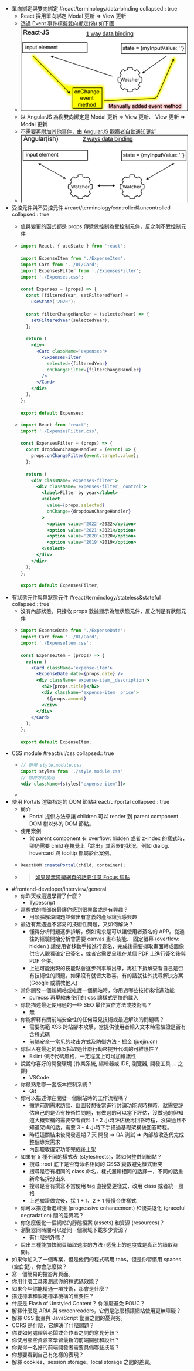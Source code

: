 - 單向綁定與雙向綁定 #react/terminology/data-binding
  collapsed:: true
  - React 採用單向綁定 Modal 更新 => View 更新
  - 透過 Event 事件模擬雙向綁定(偽) 如下圖
  - ![image.png](../assets/image_1666062577302_0.png)
  - 以 AngularJS 為例雙向綁定是 Modal 更新 => View 更新、 View 更新 => Modal 更新
  - 不需要再附加其他事件，由 AngularJS 觀察者自動通知更新
  - ![image.png](../assets/image_1666080904149_0.png)
- 受控元件與不受控元件 #react/terminology/controlled&uncontrolled
  collapsed:: true
  - 值與變更的函式都是 props 傳遞做控制為受控制元件，反之則不受控制元件
  - ```jsx
    import React, { useState } from 'react';

    import ExpenseItem from './ExpenseItem';
    import Card from '../UI/Card';
    import ExpensesFilter from './ExpensesFilter';
    import './Expenses.css';

    const Expenses = (props) => {
      const [filteredYear, setFilteredYear] =
        useState('2020');

      const filterChangeHandler = (selectedYear) => {
        setFilteredYear(selectedYear);
      };

      return (
        <div>
          <Card className='expenses'>
            <ExpensesFilter
              selected={filteredYear}
              onChangeFilter={filterChangeHandler}
            />
          </Card>
        </div>
      );
    };

    export default Expenses;
    ```

  - ```jsx
    import React from 'react';
    import './ExpensesFilter.css';

    const ExpensesFilter = (props) => {
      const dropdownChangeHandler = (event) => {
        props.onChangeFilter(event.target.value);
      };

      return (
        <div className='expenses-filter'>
          <div className='expenses-filter__control'>
            <label>Filter by year</label>
            <select
              value={props.selected}
              onChange={dropdownChangeHandler}
            >
              <option value='2022'>2022</option>
              <option value='2021'>2021</option>
              <option value='2020'>2020</option>
              <option value='2019'>2019</option>
            </select>
          </div>
        </div>
      );
    };

    export default ExpensesFilter;
    ```
- 有狀態元件與無狀態元件 #react/terminology/stateless&stateful
  collapsed:: true
  - 沒有內部狀態，只接收 props 數據顯示為無狀態元件，反之則是有狀態元件
  - ```jsx
    import ExpenseDate from './ExpenseDate';
    import Card from '../UI/Card';
    import './ExpenseItem.css';

    const ExpenseItem = (props) => {
      return (
        <Card className='expense-item'>
          <ExpenseDate date={props.date} />
          <div className='expense-item__description'>
            <h2>{props.title}</h2>
            <div className='expense-item__price'>
              ${props.amount}
            </div>
          </div>
        </Card>
      );
    };

    export default ExpenseItem;
    ```
- CSS module #react/ui/css
  collapsed:: true
  - ```jsx
    // 新增 style.module.css
    import styles from './style.module.css'
    // 物件方式使用
    <div className={styles["expense-item"]}>
    ```
  -
- 使用 Portals 渲染指定的 DOM 節點#react/ui/portal
  collapsed:: true
  - 簡介
    - Portal 提供方法來讓 children 可以 render 到 parent component DOM 樹以外的 DOM 節點。
  - 使用案例
    - 當 parent component 有 overflow: hidden 或者 z-index 的樣式時，卻仍需要 child 在視覺上「跳出」其容器的狀況。例如 dialog、hovercard 與 tooltip 都屬於此案例。
  - ```jsx
    ReactDOM.createPortal(child, container);
    ```
  - > [如果是無障礙網頁的話要注意 Focus 焦點](https://zh-hant.reactjs.org/docs/accessibility.html#programmatically-managing-focus)
- #frontend-developer/interview/general
  - 你昨天或這週學習了什麼？
    - Typescript
  - 寫程式的哪部份最讓你感到很興奮或是有興趣？
    - 用頭腦解決問題並做出有意義的產品讓我感興趣
  - 最近有無遇過不容易的技術性問題，又如何解決？
    - 懂得分析問題逐步拆解，例如需求是可以讓使用者簽名的 APP。從過往的經驗開始分析會需要 canvas 畫布技能、 固定螢幕 (overflow: hidden ) 讓使用者移動手指進行簽名，完成後需要擷取畫面轉成圖像供它人觀看確定已簽名，或者它需要呈現在某個 PDF 上進行簽名後與 PDF 合併。
    - 上述可能出現的技能點會逐步列事項出來，再往下拆解查看自己是否有技術性的問題。如果沒有就皆大歡喜，有的話就往外找尋解決方案 (Google 或請教他人)
  - 當你開發一個新網站或維護一個網站時，你用過哪些技術來增進效能
    - purecss 再壓縮未使用的 css 讓樣式更快的載入
  - 你能描述最近使用過的一些 SEO 最佳實作方法或技術嗎？
    - 無
  - 你能解釋有關前端安全性的任何常見技術或最近解決的問題嗎？
    - 需要防範 XSS 跨站腳本攻擊，當提供使用者輸入文本時需驗證是否有含程式碼
    - [前端安全—常见的攻击方式及防御方法 - 掘金 (juejin.cn)](https://juejin.cn/post/6981348663298064397)
  - 你個人在最近的專案採取過什麼行動來提升代碼的可維護性？
    - Eslint 保持代碼風格，一定程度上可增加維護性
  - 說說你喜好的開發環境 (作業系統, 編輯器或 IDE, 瀏覽器, 開發工具 … 之類)
    - VSCode
  - 你最熟悉哪一套版本控制系統？
    - Git
  - 你可以描述你在開發一個網站時的工作流程嗎？
    - 撇除前期需求訪談、藍圖發想後當進行討論功能與時程時，就需要評估自己的是否有技術性問題，有做過的可以當下評估，沒做過的但知道大概架構的需要查看資料 1 - 2 小時評估後再回答時程，沒做過且不知道架構的話，需要 3 - 4 小時下手摸過基礎架構後回答時程。
    - 時程這關結束後開發週期 7 天 開發 => QA 測試 => 內部驗收迭代完成整個專案需求
    - 內部驗收確定功能完成後上架
  - 如果有 5 種不同的樣式表 (stylesheets)，該如何整併到網站？
    - 搜尋 :root 底下是否有命名相同的 CSS3 變數避免樣式衝突
    - 搜尋是否有相同的 class 命名，樣式邏輯相同的話擇一，不同的話重新命名拆分出來
    - 搜尋是否有撰寫不當使用 tag 直接變更樣式，改用 class 或者統一風格
    - 上述驗證做完後，採 1 + 1、2 + 1 慢慢合併樣式
  - 你可以描述漸進增強 (progressive enhancement) 和優美退化 (graceful degradation) 間的差異嗎？
  - 你怎麼優化一個網站的靜態檔案 (assets) 和資源 (resources)？
  - 瀏覽器同時間可以從同一個網域下載多少資源？
    - 有什麼例外嗎？
  - 說出三種能加快網頁讀取速度的方法 (感覺上的速度或是真正的讀取時間)。
- 如果你加入了一個專案，但是他們的程式碼用 tabs，但是你習慣用 spaces (空白鍵)，你會怎麼做？
- 寫一個簡易的投影片頁面。
- 你用什麼工具來測試你的程式碼效能？
- 如果今年你能精通一項技術，那會是什麼？
- 描述標準和製定標準機構的重要性？
- 什麼是 Flash of Unstyled Content？ 你怎麼避免 FOUC？
- 解釋什麼是 ARIA 與 screenreaders，它們是怎麼樣讓網站使用更無障礙？
- 解釋 CSS 動畫與 JavaScript 動畫之間的憂與劣。
- CORS 是什麼，它解決了什麼問題？
- 你要如何處理與老闆或合作者之間的意見分歧？
- 你使用哪些資源來學習最新的前端開發和設計？
- 你覺得一名好的前端開發者需要具備哪些技能？
- 你想要看到自己有怎樣的表現？
- 解釋 cookies、session storage、local storage 之間的差異。
